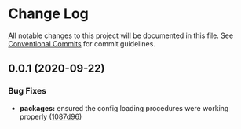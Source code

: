 # Change Log

All notable changes to this project will be documented in this file.
See [Conventional Commits](https://conventionalcommits.org) for commit guidelines.

## 0.0.1 (2020-09-22)


### Bug Fixes

* **packages:** ensured the config loading procedures were working properly ([1087d96](https://github.com/scalar-css/scalar-css/commit/1087d96f8a9b675933c4ec41c7074d2b66f5e065))
